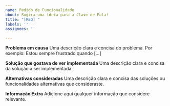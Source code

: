 ```yaml
---
name: Pedido de Funcionalidade
about: Sugira uma ideia para a Clave de Fala!
title: "[REQ] "
labels: ''
assignees: ''

---
```


**Problema em causa**
Uma descrição clara e concisa do problema. Por exemplo: Estou sempre frustrado quando [...]

**Solução que gostava de ver implementada**
Uma descrição clara e concisa da solução a ser implementada.

**Alternativas consideradas**
Uma descrição clara e concisa das soluções ou funcionalidades alternativas que consideraste.

**Informação Extra**
Adicione aqui qualquer informação que considere relevante.
